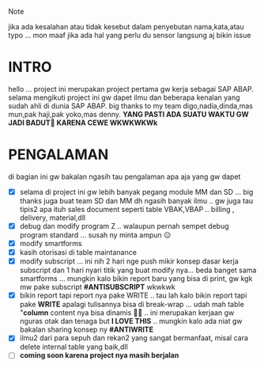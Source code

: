 > [!NOTE]
> jika ada kesalahan atau tidak kesebut dalam penyebutan nama,kata,atau typo ... mon maaf
> jika ada hal yang perlu du sensor langsung aj bikin issue

# INTRO
hello ... project ini merupakan project pertama gw kerja sebagai SAP ABAP. selama mengikuti project ini gw dapet ilmu dan beberapa kenalan yang sudah ahli di dunia SAP ABAP. big thanks to my team digo,nadia,dinda,mas mun,pak haji,pak yoko,mas denny. **YANG PASTI ADA SUATU WAKTU GW JADI BADUT:clown_face: KARENA CEWE WKWKWKWk** 

# PENGALAMAN
di bagian ini gw bakalan ngasih tau pengalaman apa aja yang gw dapet
- [X] selama di project ini gw lebih banyak pegang module MM dan SD ... big thanks juga buat team SD dan MM dh ngasih banyak ilmu .. gw juga tau tipis2 apa ituh sales document seperti table VBAK,VBAP .. billing , delivery, material,dll
- [X] debug dan modify program Z .. walaupun pernah sempet debug program standard ... susah ny minta ampun :expressionless:
- [X] modify smartforms
- [X] kasih otorisasi di table maintanance
- [X] modify subscript ... ini nih 2 hari nge push mikir konsep dasar kerja subscript dan 1 hari nyari titik yang buat modify nya... beda banget sama smartforms ... mungkin kalo bikin report baru yang bisa di print, gw kgk mw pake subscript **#ANTISUBSCRIPT** wkwkwk
- [X] bikin report tapi report nya pake WRITE .. tau lah kalo bikin report tapi pake **WRITE** apalagi tulisannya bisa di break-wrap ... udah mah table "**column** content nya bisa dinamis :face_exhaling: .. ini merupakan kerjaan gw nguras otak dan tenaga but **I LOVE THIS** .. mungkin kalo ada niat gw bakalan sharing konsep ny **#ANTIWRITE**
- [X] ilmu2 dari para sepuh dan rekan2 yang sangat bermanfaat, misal cara delete internal table yang baik,dll
- [ ] **__coming soon karena project nya masih berjalan__**
